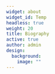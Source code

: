 ```yaml
---
widget: about
widget_id: Temp
headless: true
weight: 20
title: Biography
active: true
author: admin
design:
  background:
    image: ""
---
```

